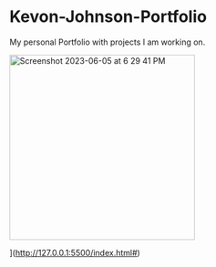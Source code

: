 # Kevon-Johnson-Portfolio

My personal Portfolio with projects I am working on.


<img width="325" alt="Screenshot 2023-06-05 at 6 29 41 PM" src="https://github.com/kjgolf9/Kevon-Johnson-Portfolio/assets/129339387/1ca23523-a811-4195-b0d4-58b948cddaec">


](http://127.0.0.1:5500/index.html#)
